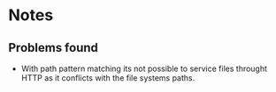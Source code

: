 # Notes

## Problems found

- With path pattern matching its not possible to service files throught HTTP
as it conflicts with the file systems paths.
